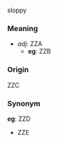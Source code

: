 sloppy
### Meaning
+ _adj_: ZZA
    + __eg__: ZZB

### Origin

ZZC

### Synonym

__eg__: ZZD

+ ZZE


